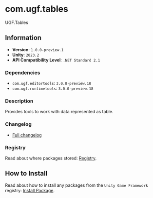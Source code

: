 # com.ugf.tables

UGF.Tables

## Information

- **Version**: `1.0.0-preview.1`
- **Unity**: `2023.2`
- **API Compatibility Level**: `.NET Standard 2.1`

### Dependencies

- `com.ugf.editortools`: `3.0.0-preview.10`
- `com.ugf.runtimetools`: `3.0.0-preview.18`


### Description

Provides tools to work with data represented as table.

### Changelog

- [Full changelog](changelog.md)

### Registry

Read about where packages stored: [Registry](https://github.com/unity-game-framework/organization/blob/main/docs/registry.md).

## How to Install

Read about how to install any packages from the `Unity Game Framework` registry: [Install Package](https://github.com/unity-game-framework/organization/blob/main/docs/install-packages.md).
